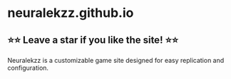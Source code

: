 # neuralekzz.github.io

## ⭐⭐ **Leave a star if you like the site!** ⭐⭐

Neuralekzz is a customizable game site designed for easy replication and configuration.
